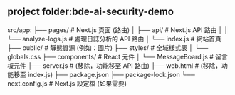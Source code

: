 ## project folder:bde-ai-security-demo

src/app:
├── pages/ # Next.js 頁面 (路由)
│ ├── api/ # Next.js API 路由
│ │ └── analyze-logs.js # 處理日誌分析的 API 路由
│ └── index.js # 網站首頁
├── public/ # 靜態資源 (例如：圖片)
├── styles/ # 全域樣式表
│ └── globals.css
├── components/ # React 元件
│ └── MessageBoard.js # 留言板元件
├── server.js # (移除，功能移至 API 路由)
├── web.html # (移除，功能移至 index.js)
├── package.json
├── package-lock.json
└── next.config.js # Next.js 設定檔 (如果需要)
